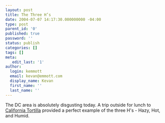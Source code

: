 ```yaml
---
layout: post
title: The Three H’s
date: 2004-07-07 14:17:30.000000000 -04:00
type: post
parent_id: '0'
published: true
password: ''
status: publish
categories: []
tags: []
meta:
  _edit_last: '1'
author:
  login: kemmott
  email: kevan@emmott.com
  display_name: Kevan
  first_name: ''
  last_name: ''
---
```

<p>The DC area is absolutely disgusting today. A trip outside for lunch to <a href="http://www.californiatortilla.com/">California Tortilla</a> provided a perfect example of the three H's - Hazy, Hot, and Humid.</p>
